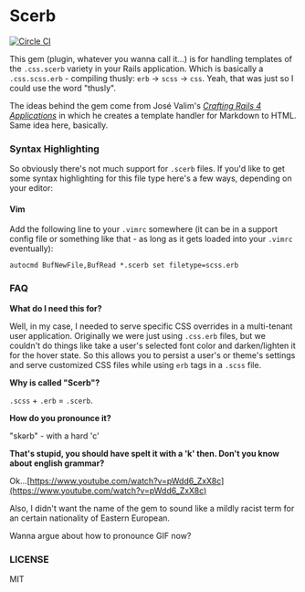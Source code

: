 Scerb
=======

[![Circle CI](https://circleci.com/gh/fosberyi/scerb/tree/master.svg?style=svg)](https://circleci.com/gh/fosberyi/scerb/tree/master)

This gem (plugin, whatever you wanna call it...) is for handling templates 
of the `.css.scerb` variety in your Rails application. Which is basically a
`.css.scss.erb` - compiling thusly: `erb` -> `scss` -> `css`. Yeah, that was
just so I could use the word "thusly".

The ideas behind the gem come from Jos&eacute; Valim's 
*[Crafting Rails 4 Applications](https://pragprog.com/book/jvrails2/crafting-rails-4-applications)*
in which he creates a template handler for Markdown to HTML. Same idea here, basically.

### Syntax Highlighting

So obviously there's not much support for `.scerb` files. If you'd like to get some syntax
highlighting for this file type here's a few ways, depending on your editor:

#### Vim

Add the following line to your `.vimrc` somewhere (it can be in a support config file or 
something like that - as long as it gets loaded into your `.vimrc` eventually):

```
autocmd BufNewFile,BufRead *.scerb set filetype=scss.erb
```

### FAQ

**What do I need this for?**

Well, in my case, I needed to serve specific CSS overrides in a multi-tenant user application.
Originally we were just using `.css.erb` files, but we couldn't do things like take a user's
selected font color and darken/lighten it for the hover state. So this allows you to persist a 
user's or theme's settings and serve customized CSS files while using `erb` tags in a `.scss`
file.

**Why is called "Scerb"?**

`.scss` + `.erb` = `.scerb`.

**How do you pronounce it?**

"sk&#601;rb" - with a hard 'c'

**That's stupid, you should have spelt it with a 'k' then. Don't you know about english grammar?**

Ok...[https://www.youtube.com/watch?v=pWdd6_ZxX8c](https://www.youtube.com/watch?v=pWdd6_ZxX8c)

Also, I didn't want the name of the gem to sound like a mildly racist term
for an certain nationality of Eastern European.

Wanna argue about how to pronounce GIF now?

### LICENSE

MIT
